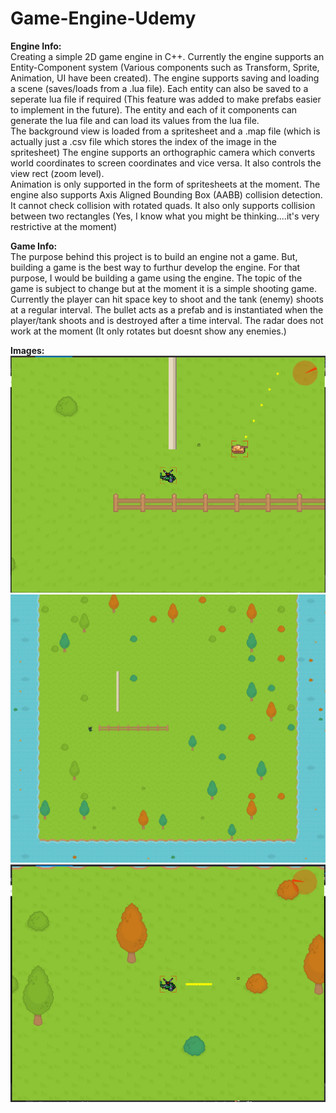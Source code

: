 # Game-Engine-Udemy
**Engine Info:**  
Creating a simple 2D game engine in C++. Currently the engine supports an Entity-Component system (Various components such as Transform, Sprite, Animation, UI have been created). The engine supports saving and loading a scene (saves/loads from a .lua file). Each entity can also be saved to a seperate lua file if required (This feature was added to make prefabs easier to implement in the future). The entity and each of it components can generate the lua file and can load its values from the lua file.  
The background view is loaded from a spritesheet and a .map file (which is actually just a .csv file which stores the index of the image in the spritesheet)
The engine supports an orthographic camera which converts world coordinates to screen coordinates and vice versa. It also controls the view rect (zoom level).  
Animation is only supported in the form of spritesheets at the moment. 
The engine also supports Axis Aligned Bounding Box (AABB) collision detection. It cannot check collision with rotated quads. It also only supports collision between two rectangles (Yes, I know what you might be thinking....it's very restrictive at the moment)

**Game Info:**  
The purpose behind this project is to build an engine not a game. But, building a game is the best way to furthur develop the engine. For that purpose, I would be building a game using the engine. The topic of the game is subject to change but at the moment it is a simple shooting game. Currently the player can hit space key to shoot and the tank (enemy) shoots at a regular interval. The bullet acts as a prefab and is instantiated when the player/tank shoots and is destroyed after a time interval. The radar does not work at the moment (It only rotates but doesnt show any enemies.)

**Images:**  
<img src = "Images\Img1.PNG" width="800">  
<img src = "Images\Img2.PNG" width="800">  
<img src = "Images\Img3.PNG" width="800">  
